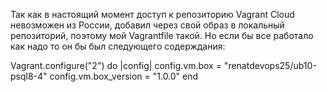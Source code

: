Так как в настоящий момент доступ к репозиторию Vagrant Cloud невозможен из России, добавил через <vagrant box add> свой образ в локальный репозиторий, поэтому мой Vagrantfile такой. Но если бы все работало как надо то он бы был следующего содерждания:
  
Vagrant.configure("2") do |config|
  config.vm.box = "renatdevops25/ub10-psql8-4"
  config.vm.box_version = "1.0.0"
end  
